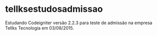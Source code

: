 # tellksestudosadmissao
Estudando Codeigniter versão 2.2.3 para teste de admissão na empresa Tellks Tecnologia em 03/08/2015.
